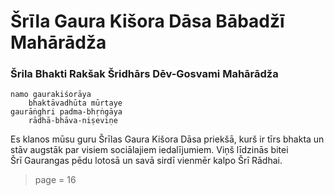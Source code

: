 # Šrīla Gaura Kišora Dāsa Bābadžī Mahārādža

### Šrila Bhakti Rakšak Šridhārs Dēv-Gosvami Mahārādža

    namo gaurakiśorāya
        bhaktāvadhūta mūrtaye
    gaurāṅghri padma-bhṛṅgāya
        rādhā-bhāva-niṣeviṇe

Es klanos mūsu guru Šrīlas Gaura Kišora Dāsa priekšā, kurš ir tīrs bhakta un stāv augstāk par visiem sociālajiem iedalījumiem. Viņš līdzinās bitei Šrī Gaurangas pēdu lotosā un savā sirdī vienmēr kalpo Šrī Rādhai.


> page = 16

